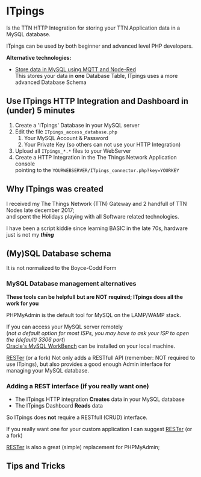 # ITpings

Is the TTN HTTP Integration for storing your TTN Application data in a MySQL database.

ITpings can be used by both beginner and advanced level PHP developers.


**Alternative technologies:**

* [Store data in MySQL using MQTT and Node-Red](https://ictoblog.nl/2017/04/15/ttn-mqtt-node-red-mysql-local-backup-of-your-lorawan-data)  
This stores your data in **one** Database Table, ITpings uses a more advanced Database Schema

## Use ITpings HTTP Integration and Dashboard in (under) 5 minutes

1. Create a 'ITpings' Database in your MySQL server
2. Edit the file ``ITpings_access_database.php``
    1. Your MySQL Account & Password
    2. Your Private Key (so others can not use your HTTP Integration)
3. Upload all ``ITpings_*.*`` files to your WebServer
4. Create a HTTP Integration in the The Things Network Application console  
pointing to the ``YOURWEBSERVER/ITpings_connector.php?key=YOURKEY``

## Why ITpings was created

I received my The Things Network (TTN) Gateway and 2 handfull of TTN Nodes late december 2017;  
and spent the Holidays playing with all Software related technologies.  

I have been a script kiddie since learning BASIC in the late 70s, hardware just is not my _**thing**_   

## (My)SQL Database schema

It is not normalized to the Boyce-Codd Form

### MySQL Database management alternatives

**These tools can be helpfull but are NOT required; ITpings does all the work for you**

PHPMyAdmin is the default tool for MySQL on the LAMP/WAMP stack.

If you can access your MySQL server remotely  
(*not a default option for most ISPs, you may have to ask your ISP to open the (default) 3306 port*)  
[Oracle's MySQL WorkBench](https://www.mysql.com/products/workbench/) can be installed on your local machine. 

[RESTer](https://github.com/geekypedia/RESTer) (or a fork) Not only adds a RESTfull API (remember: NOT required to use ITpings), but also provides a good enough Admin interface for managing your MySQL database.

### Adding a REST interface (if you really want one)

* The ITpings HTTP integration **Creates** data in your MySQL database
* The ITpings Dashboard **Reads** data

So ITpings does **not** require a RESTfull (CRUD) interface.

If you really want one for your custom application I can suggest [RESTer](https://github.com/geekypedia/RESTer) (or a fork) 

[RESTer](https://github.com/geekypedia/RESTer) is also a great (simple) replacement for PHPMyAdmin;  

## Tips and Tricks
